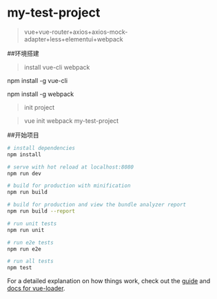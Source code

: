 # my-test-project

>vue+vue-router+axios+axios-mock-adapter+less+elementui+webpack

##环境搭建
>install vue-cli webpack

npm install -g vue-cli

npm install -g webpack

>init project

>vue init webpack my-test-project

##开始项目

``` bash
# install dependencies
npm install

# serve with hot reload at localhost:8080
npm run dev

# build for production with minification
npm run build

# build for production and view the bundle analyzer report
npm run build --report

# run unit tests
npm run unit

# run e2e tests
npm run e2e

# run all tests
npm test
```

For a detailed explanation on how things work, check out the [guide](http://vuejs-templates.github.io/webpack/) and [docs for vue-loader](http://vuejs.github.io/vue-loader).
